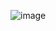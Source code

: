 ![image](https://user-images.githubusercontent.com/74641218/232162372-4e0faf53-2f00-4f29-8c2c-6c07aef8fbcf.png)
